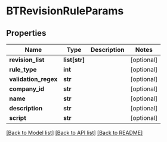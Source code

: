 # BTRevisionRuleParams

## Properties
Name | Type | Description | Notes
------------ | ------------- | ------------- | -------------
**revision_list** | **list[str]** |  | [optional] 
**rule_type** | **int** |  | [optional] 
**validation_regex** | **str** |  | [optional] 
**company_id** | **str** |  | [optional] 
**name** | **str** |  | [optional] 
**description** | **str** |  | [optional] 
**script** | **str** |  | [optional] 

[[Back to Model list]](../README.md#documentation-for-models) [[Back to API list]](../README.md#documentation-for-api-endpoints) [[Back to README]](../README.md)


